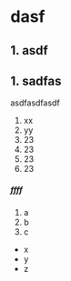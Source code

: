 # dasf
## 1. asdf
## 1. sadfas
asdfasdfasdf

1. xx
1. yy
2. 23
3. 23
4. 23
5. 23

##### ffff
1. a
2. b
3. c


- x
- y
- z
